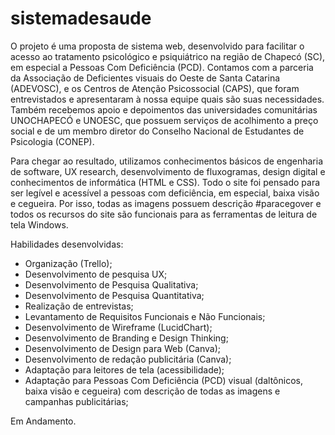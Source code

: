 # sistemadesaude


O projeto é uma proposta de sistema web, desenvolvido para facilitar o acesso ao tratamento psicológico e psiquiátrico na região de Chapecó (SC), em especial a Pessoas Com Deficiência (PCD). Contamos com a parceria da Associação de Deficientes visuais do Oeste de Santa Catarina (ADEVOSC), e os Centros de Atenção Psicossocial (CAPS), que foram entrevistados e apresentaram à nossa equipe quais são suas necessidades. Também recebemos apoio e depoimentos das universidades comunitárias UNOCHAPECÓ e UNOESC, que possuem serviços de acolhimento a preço social e de um membro diretor do Conselho Nacional de Estudantes de Psicologia (CONEP). 

Para chegar ao resultado, utilizamos conhecimentos básicos de engenharia de software, UX research, desenvolvimento de fluxogramas, design digital e conhecimentos de informática (HTML e CSS). Todo o site foi pensado para ser legível e acessível a pessoas com deficiência, em especial, baixa visão e cegueira. Por isso, todas as imagens possuem descrição #paracegover e todos os recursos do site são funcionais para as ferramentas de leitura de tela Windows.

Habilidades desenvolvidas:
- Organização (Trello);
- Desenvolvimento de pesquisa UX;
- Desenvolvimento de Pesquisa Qualitativa;
- Desenvolvimento de Pesquisa Quantitativa;
- Realização de entrevistas;
- Levantamento de Requisitos Funcionais e Não Funcionais;
- Desenvolvimento de Wireframe (LucidChart);
- Desenvolvimento de Branding e Design Thinking;
- Desenvolvimento de Design para Web (Canva);
- Desenvolvimento de redação publicitária (Canva);
- Adaptação para leitores de tela (acessibilidade);
- Adaptação para Pessoas Com Deficiência (PCD) visual (daltônicos, baixa visão e cegueira) com descrição de todas as imagens e campanhas publicitárias;


Em Andamento.
